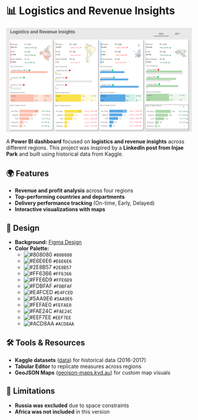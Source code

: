 # 📊 Logistics and Revenue Insights

![Dashboard Preview](./dashboard.png)

A **Power BI dashboard** focused on **logistics and revenue insights** across different regions. This project was inspired by a **LinkedIn post from Injae Park** and built using historical data from Kaggle.

## 🌍 Features
- **Revenue and profit analysis** across four regions
- **Top-performing countries and departments**
- **Delivery performance tracking** (On-time, Early, Delayed)
- **Interactive visualizations with maps**

## 🎨 Design
- **Background:** [Figma Design](./figma/background.png)
- **Color Palette:**
  - ![#808080](https://via.placeholder.com/15/808080/000000?text=+) `#808080`
  - ![#E6E6E6](https://via.placeholder.com/15/E6E6E6/000000?text=+) `#E6E6E6`
  - ![#2E8B57](https://via.placeholder.com/15/2E8B57/000000?text=+) `#2E8B57`
  - ![#FF6366](https://via.placeholder.com/15/FF6366/000000?text=+) `#FF6366`
  - ![#FFE6D9](https://via.placeholder.com/15/FFE6D9/000000?text=+) `#FFE6D9`
  - ![#FDBFAF](https://via.placeholder.com/15/FDBFAF/000000?text=+) `#FDBFAF`
  - ![#E4FCED](https://via.placeholder.com/15/E4FCED/000000?text=+) `#E4FCED`
  - ![#5AA9E6](https://via.placeholder.com/15/5AA9E6/000000?text=+) `#5AA9E6`
  - ![#FEFAE0](https://via.placeholder.com/15/FEFAE0/000000?text=+) `#FEFAE0`
  - ![#FAE24C](https://via.placeholder.com/15/FAE24C/000000?text=+) `#FAE24C`
  - ![#EEF7EE](https://via.placeholder.com/15/EEF7EE/000000?text=+) `#EEF7EE`
  - ![#ACD8AA](https://via.placeholder.com/15/ACD8AA/000000?text=+) `#ACD8AA`

## 🛠 Tools & Resources
- **Kaggle datasets** ([data](https://www.kaggle.com/datasets/pushpitkamboj/logistics-data-containing-real-world-data/data)) for historical data (2016-2017)
- **Tabular Editor** to replicate measures across regions
- **GeoJSON Maps** ([geojson-maps.kyd.au](https://geojson-maps.kyd.au/)) for custom map visuals

## 📌 Limitations
- **Russia was excluded** due to space constraints
- **Africa was not included** in this version


